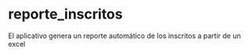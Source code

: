 # reporte_inscritos
El aplicativo genera un reporte automático de los inscritos a partir de un excel
